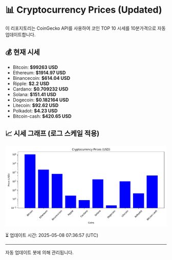 
# 📊 Cryptocurrency Prices (Updated)

이 리포지토리는 CoinGecko API를 사용하여 코인 TOP 10 시세를 10분가격으로 자동 업데이트합니다.

## 💰 현재 시세
- Bitcoin: **$99263 USD**
- Ethereum: **$1914.97 USD**
- Binancecoin: **$614.04 USD**
- Ripple: **$2.2 USD**
- Cardano: **$0.709232 USD**
- Solana: **$151.41 USD**
- Dogecoin: **$0.182164 USD**
- Litecoin: **$92.62 USD**
- Polkadot: **$4.23 USD**
- Bitcoin-cash: **$420.65 USD**

## 📈 시세 그래프 (로그 스케일 적용)
![Crypto Prices](crypto_prices.png)

⏳ 업데이트 시간: 2025-05-08 07:36:57 (UTC)

---
자동 업데이트 봇에 의해 관리됩니다.
